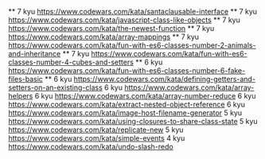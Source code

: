 ** 7 kyu https://www.codewars.com/kata/santaclausable-interface
** 7 kyu https://www.codewars.com/kata/javascript-class-like-objects
** 7 kyu https://www.codewars.com/kata/the-newest-function
** 7 kyu https://www.codewars.com/kata/array-mappings
** 7 kyu https://www.codewars.com/kata/fun-with-es6-classes-number-2-animals-and-inheritance
**  7 kyu https://www.codewars.com/kata/fun-with-es6-classes-number-4-cubes-and-setters
** 6 kyu https://www.codewars.com/kata/fun-with-es6-classes-number-6-fake-files-basic
** 6 kyu https://www.codewars.com/kata/defining-getters-and-setters-on-an-existing-class
6 kyu https://www.codewars.com/kata/array-helpers
6 kyu https://www.codewars.com/kata/array-number-reduce
6 kyu https://www.codewars.com/kata/extract-nested-object-reference
6 kyu https://www.codewars.com/kata/image-host-filename-generator
5 kyu https://www.codewars.com/kata/using-closures-to-share-class-state
5 kyu https://www.codewars.com/kata/replicate-new
5 kyu https://www.codewars.com/kata/simple-events
4 kyu https://www.codewars.com/kata/undo-slash-redo

